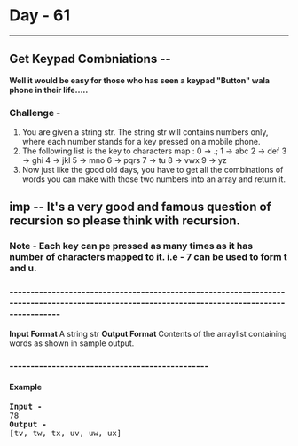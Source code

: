  # Day - 61
---
## Get Keypad Combniations --
<b>Well it would be easy for those who has seen a keypad "Button" wala phone in their life.....  </b> 

### Challenge -
1. You are given a string str. The string str will contains numbers only, where each number stands for a key pressed on a mobile phone.
2. The following list is the key to characters map :
    0 -> .;
    1 -> abc
    2 -> def
    3 -> ghi
    4 -> jkl
    5 -> mno
    6 -> pqrs
    7 -> tu
    8 -> vwx
    9 -> yz
3. Now just like the good old days, you have to get all the combinations of words you can make with those two numbers into an array and return it.

## imp -- It's a very good and famous question of recursion so please think with recursion.

### Note - Each key can pe pressed as many times as it has number of characters mapped to it. i.e - 7 can be used to form t and u.
    


### ----------------------------------------------------------------------------------------------------------------------------------------------
<b>Input Format </b>
A string str
<b>Output Format </b>
Contents of the arraylist containing words as shown in sample output.

### -----------------------------------------------
#### Example 
<pre>
<b>Input -                    </b>                                
78               
<b>Output -    </b>
[tv, tw, tx, uv, uw, ux]
</pre>
 